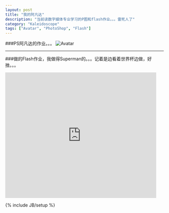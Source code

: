 ```yaml
---
layout: post
title: "我的阿凡达"
description: "当前读数字媒体专业学习的P图和flash作业。。。雷死人了"
category: "Kaleidoscope"
tags: ["Avatar", "PhotoShop", "Flash"]
---
```


###PS阿凡达的作业。。。
![Avatar](http://cyeam.qiniudn.com/avatar.jpg)

--- 

###做的Flash作业，我做得Superman的。。。记着是边看着世界杯边做，好挫。。。
<iframe src="http://www.tudou.com/programs/view/html5embed.action?code=f9YN-qkviuE&amp;resourceId=20038374_06_05_99" allowtransparency="true" scrolling="no" border="0" frameborder="0" style="width:480px;height:400px;"></iframe>

{% include JB/setup %}